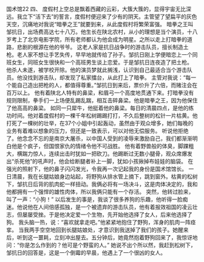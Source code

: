 国术馆22
  四、    度假村上空总是飘着西藏的云彩，大簇大簇的，显得宇宙无比深远。我立下“活下去”的誓言，度假村便迎来了少有的阴天。主管望了望扁平的灰色天空，沉痛地对我说“暗拳之王”就要到来，从此度假村将繁荣富强。  暗拳之王叫邹抗日，出场费高达七十八万。他生长在陕北农村，从小的理想是当个演员，十八岁考上了北京电影学院，所有老师都认为他会成为明星。之所以走上打暗拳的道路，悲剧的根源在他的爷爷。  这老人家是抗日战争时的游击队员，擅长制造土枪。老人家不想让手艺失传，早早地就传给了孙子。邹抗日刚上学便暗恋上一个同班女生，同班女生很快和一个高班男生谈上恋爱。于是邹抗日连夜造了把土枪。  他杀人未遂，被学校开除。他的演员梦就此搁浅，认识到自己最适合当个游击队员。他没找到游击队，却发现了私家擂台，从此打上了暗拳。  主管对我说：“每一个能自己造出把枪的人，都值得尊重。”邹抗日到来后，票价升了六倍，而赌注会在百万以上。  他有着陕北人特有的鼻梁，和眉弓一个高度地贯通下来。打暗拳没有规则限制，拳手们一上场便乱踢乱踹，相互击碎鼻梁。他是暗拳之王，因为他保住了他高高的鼻梁。  如同一只犀牛，他挺着他的鼻梁。每日的清晨四点，是他的练功时间。他对着度假村的一棵千年松树踢踢打打，不久后整树的松针一片枯黄。他打死了一棵树的壮举，在37个小姐中引起轰动，虽然由于观众增多，她们每晚的业务有着难以想象的压力，但还是一致表示，可以对他无偿服务。  听说他拒绝了。他念念不忘的是南京大屠杀，以中国人受到的凌辱来激励自己，我们都渐渐明白他是个疯子，但国恨家仇的情绪令他不可战胜。  他有着野兽般的体臭，脚踝粗大，横踹力惊人，连续出击时犹如一把砍刀。他踢断过无数小腿骨，观众席爆发出“杀死他”的吼声时，他会给断腿者补上一脚，犹如小孩揪掉布娃娃的脑袋。  在强光的照射下，他的鼻子闪闪发光，令我再一次记起我的身份是国术馆馆长。  一日清晨，我在长腿姑娘身边站起，将野狗从排水管上摘下，跳到窗外。枯黄的松树下，邹抗日后背的肌肉蛇一样扭动。我俩必将有一场决斗，这是肉体决定的，我和他都拥有一个强悍的雄性肉体，所以我俩只能有一个存活。  突然，他转过脸来，叫了一声：“小狗！”  以后发生的事是，我谈了很多养狗的乐趣，他听得一脸痴迷。他说他在人间倍感孤独，是一个被遗弃的游击队员，他有着报效祖国的凌云壮志，但屡屡受挫。于是他决定爱一个生物，先开始他选择了女人，后来他选择了狗。  我头脑一热，说：“喜欢就拿走吧。”他紧紧地抱住了野狗，浑身的肌肉一阵痉挛。  当我两手空空地回到长腿姑娘处，才意识到我送掉了我们的孩子。她醒来后，听到这一噩耗，立刻冲出屋去。五分钟后，她竟然抱着野狗回来了，我惊讶地问：“你是怎么作到的？他可是个野蛮的人。”  她说不出个所以然，我赶到松树下，邹抗日的回答是，这是一个倒霉的早晨，他遇上了一个很凶的女人。 
